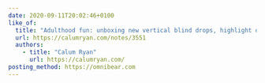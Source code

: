 ```yaml
---
date: 2020-09-11T20:02:46+0100
like_of:
  title: "Adulthood fun: unboxing new vertical blind drops, highlight of 2020 so …"
  url: https://calumryan.com/notes/3551
  authors:
    - title: "Calum Ryan"
      url: https://calumryan.com/
posting_method: https://omnibear.com
---
```

